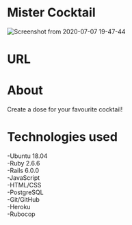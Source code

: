 # Mister Cocktail
![Screenshot from 2020-07-07 19-47-44](https://user-images.githubusercontent.com/10365357/86769884-cfa5f080-c08a-11ea-901b-85c1fde331f0.png)  

# URL


# About
Create a dose for your favourite cocktail!

# Technologies used
-Ubuntu 18.04  
-Ruby 2.6.6  
-Rails 6.0.0  
-JavaScript  
-HTML/CSS  
-PostgreSQL  
-Git/GitHub  
-Heroku  
-Rubocop
